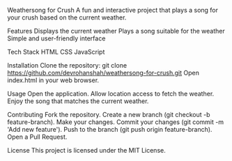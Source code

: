 Weathersong for Crush
A fun and interactive project that plays a song for your crush based on the current weather.

Features
Displays the current weather
Plays a song suitable for the weather
Simple and user-friendly interface

Tech Stack
HTML
CSS
JavaScript

Installation
Clone the repository:
git clone https://github.com/devrohanshah/weathersong-for-crush.git
Open index.html in your web browser.

Usage
Open the application.
Allow location access to fetch the weather.
Enjoy the song that matches the current weather.

Contributing
Fork the repository.
Create a new branch (git checkout -b feature-branch).
Make your changes.
Commit your changes (git commit -m 'Add new feature').
Push to the branch (git push origin feature-branch).
Open a Pull Request.

License
This project is licensed under the MIT License.
